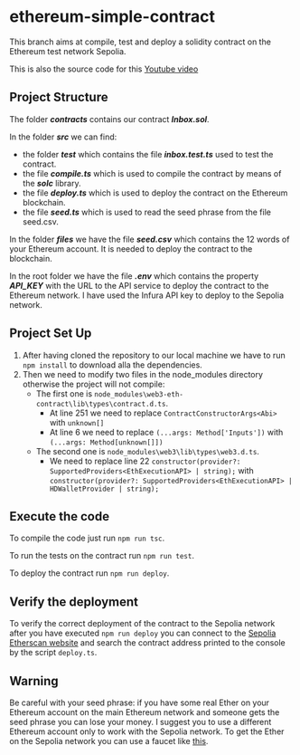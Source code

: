 # ethereum-simple-contract
This branch aims at compile, test and deploy a solidity contract on the Ethereum test network Sepolia.

This is also the source code for this [Youtube video](https://www.youtube.com/watch?v=LRIX2uC-_dk&t=3s)

## Project Structure

The folder ***contracts*** contains our contract ***Inbox.sol***.

In the folder ***src*** we can find:
* the folder ***test*** which contains the file ***inbox.test.ts*** used to test the contract.
* the file ***compile.ts*** which is used to compile the contract by means of the  ***solc*** library.
* the file ***deploy.ts*** which is used to deploy the contract on the Ethereum blockchain.
* the file ***seed.ts*** which is used to read the seed phrase from the file seed.csv.

In the folder ***files*** we have the file ***seed.csv*** which contains the 12 words of your Ethereum account. It is needed to deploy the contract to the blockchain. 

In the root folder we have the file ***.env*** which contains the property ***API_KEY*** with the URL to the API service to deploy the contract to the Ethereum network. I have used the Infura API key to deploy to the  Sepolia network. 

## Project Set Up
1. After having cloned the repository to our local machine we have to run `npm install` to download alla the dependencies.
2. Then we need to modify two files in the node_modules directory otherwise the project will not compile:
     * The first one is `node_modules\web3-eth-contract\lib\types\contract.d.ts`.
          * At line 251 we need to replace `ContractConstructorArgs<Abi>` with `unknown[]`
          * At line 6 we need to replace `(...args: Method['Inputs'])` with `(...args: Method[unknown[]])`
     * The second one is `node_modules\web3\lib\types\web3.d.ts`.
          * We need to replace line 22 `constructor(provider?: SupportedProviders<EthExecutionAPI> | string);` with `constructor(provider?: SupportedProviders<EthExecutionAPI> | HDWalletProvider | string);`
      
## Execute the code
To compile the code just run `npm run tsc`.

To run the tests on the contract run `npm run test`.

To deploy the contract run `npm run deploy`.

## Verify the deployment
To verify the correct deployment of the contract to the Sepolia network after you have executed `npm run deploy` you can connect to the [Sepolia Etherscan website](https://sepolia.etherscan.io/) and search the contract address printed to the console by the script `deploy.ts`. 

## Warning
Be careful with your seed phrase: if you have some real Ether on your Ethereum account on the main Ethereum network and someone gets the seed phrase you can lose your money. I suggest you to use a different Ethereum account only to work with the Sepolia network.
To get the Ether on the Sepolia network you can use a faucet like [this](https://sepolia-faucet.pk910.de/#/).


